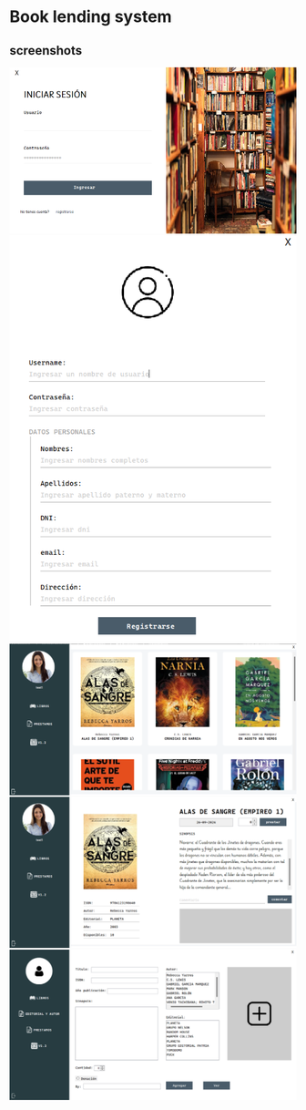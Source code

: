 # Book lending system
## screenshots
![](https://github.com/HamGarT/BookLending/blob/3d6fe3d445499c35637622163235808d0c1287fb/screenshots/Screenshot%202024-09-26%20230713.png)
![](https://github.com/HamGarT/BookLending/blob/3d6fe3d445499c35637622163235808d0c1287fb/screenshots/Screenshot%202024-09-26%20230754.png)
![](https://github.com/HamGarT/BookLending/blob/3d6fe3d445499c35637622163235808d0c1287fb/screenshots/Screenshot%202024-09-26%20230854.png)
![](https://github.com/HamGarT/BookLending/blob/3d6fe3d445499c35637622163235808d0c1287fb/screenshots/Screenshot%202024-09-26%20230929.png)
![](https://github.com/HamGarT/BookLending/blob/3d6fe3d445499c35637622163235808d0c1287fb/screenshots/Screenshot%202024-09-26%20231010.png)
